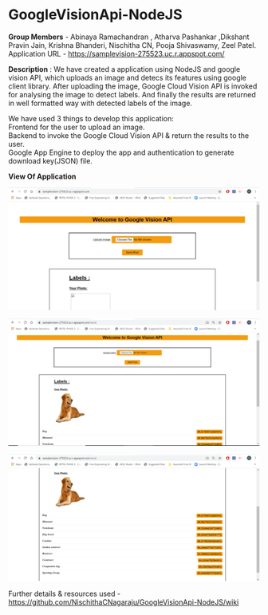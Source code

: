 # GoogleVisionApi-NodeJS

**Group Members** - Abinaya Ramachandran , Atharva Pashankar ,Dikshant Pravin Jain,   Krishna Bhanderi, Nischitha CN,   Pooja Shivaswamy, Zeel Patel.<br>
Application URL -  https://samplevision-275523.uc.r.appspot.com/

**Description** : We have created a application using NodeJS and google vision API, which uploads an image and detecs its features 
using google client library. 
After uploading the image, Google Cloud Vision API is invoked for analysing the image to detect labels. And finally the results are returned in well formatted way with detected labels of the image.

We have used 3 things to develop this application: <br>
Frontend for the user to upload an image. <br>
Backend to invoke the Google Cloud Vision API & return the results to the user. <br>
Google App Engine to deploy the app and authentication to generate download key(JSON) file. <br>
 
**View Of Application**

![Uploadpage](https://github.com/NischithaCNagaraju/GoogleVisionApi-NodeJS/blob/master/Uploadpage.PNG)



![output1](https://github.com/NischithaCNagaraju/GoogleVisionApi-NodeJS/blob/master/output1.PNG)

![output2](https://github.com/NischithaCNagaraju/GoogleVisionApi-NodeJS/blob/master/output2.PNG)


Further details & resources used - https://github.com/NischithaCNagaraju/GoogleVisionApi-NodeJS/wiki







